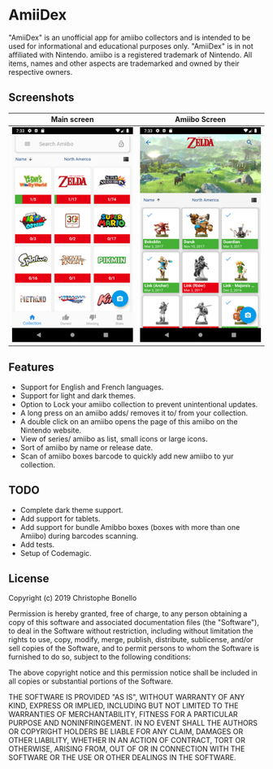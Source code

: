 # AmiiDex

"AmiiDex" is an unofficial app for amiibo collectors and is intended to be used for informational and educational purposes only. "AmiiDex" is in not affiliated with Nintendo. amiibo is a registered trademark of Nintendo. All items, names and other aspects are trademarked and owned by their respective owners. 

## Screenshots

Main screen | Amiibo Screen
--- | ---
![Main screen](/docs/master.png?raw=true "Main screen") | ![Amiibo screen](/docs/detail.png?raw=true "Amiibo screen")

## Features 

- Support for English and French languages.
- Support for light and dark themes.
- Option to Lock your amiibo collection to prevent unintentional updates.
- A long press on an amiibo adds/ removes it to/ from your collection.
- A double click on an amiibo opens the page of this amiibo on the Nintendo website.
- View of series/ amiibo as list, small icons or large icons.
- Sort of amiibo by name or release date.
- Scan of amiibo boxes barcode to quickly add new amiibo to yur collection.

## TODO

- Complete dark theme support.
- Add support for tablets.
- Add support for bundle Amibbo boxes (boxes with more than one Amiibo) during barcodes scanning.
- Add tests.
- Setup of Codemagic.

## License

Copyright (c) 2019 Christophe Bonello

Permission is hereby granted, free of charge, to any person obtaining a copy
of this software and associated documentation files (the "Software"), to deal
in the Software without restriction, including without limitation the rights
to use, copy, modify, merge, publish, distribute, sublicense, and/or sell
copies of the Software, and to permit persons to whom the Software is
furnished to do so, subject to the following conditions:

The above copyright notice and this permission notice shall be included in all
copies or substantial portions of the Software.

THE SOFTWARE IS PROVIDED "AS IS", WITHOUT WARRANTY OF ANY KIND, EXPRESS OR
IMPLIED, INCLUDING BUT NOT LIMITED TO THE WARRANTIES OF MERCHANTABILITY,
FITNESS FOR A PARTICULAR PURPOSE AND NONINFRINGEMENT. IN NO EVENT SHALL THE
AUTHORS OR COPYRIGHT HOLDERS BE LIABLE FOR ANY CLAIM, DAMAGES OR OTHER
LIABILITY, WHETHER IN AN ACTION OF CONTRACT, TORT OR OTHERWISE, ARISING FROM,
OUT OF OR IN CONNECTION WITH THE SOFTWARE OR THE USE OR OTHER DEALINGS IN THE
SOFTWARE.